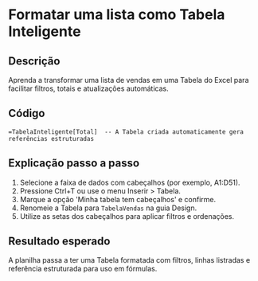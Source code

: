 # Formatar uma lista como Tabela Inteligente

## Descrição
Aprenda a transformar uma lista de vendas em uma Tabela do Excel para facilitar filtros, totais e atualizações automáticas.

## Código
```excel
=TabelaInteligente[Total]  -- A Tabela criada automaticamente gera referências estruturadas
```

## Explicação passo a passo
1. Selecione a faixa de dados com cabeçalhos (por exemplo, A1:D51).
2. Pressione Ctrl+T ou use o menu Inserir > Tabela.
3. Marque a opção 'Minha tabela tem cabeçalhos' e confirme.
4. Renomeie a Tabela para `TabelaVendas` na guia Design.
5. Utilize as setas dos cabeçalhos para aplicar filtros e ordenações.

## Resultado esperado
A planilha passa a ter uma Tabela formatada com filtros, linhas listradas e referência estruturada para uso em fórmulas.
